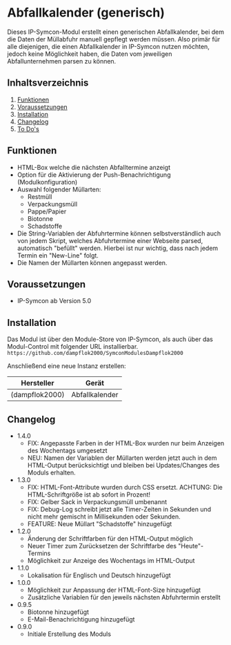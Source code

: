 # Abfallkalender (generisch)
Dieses IP-Symcon-Modul erstellt einen generischen Abfallkalender, bei dem die Daten der Müllabfuhr manuell gepflegt werden müssen. Also primär für alle diejenigen, die einen Abfallkalender in IP-Symcon nutzen möchten, jedoch keine Möglichkeit haben, die Daten vom jeweiligen Abfallunternehmen parsen zu können.

## Inhaltsverzeichnis
1. [Funktionen](#funktionen)
2. [Voraussetzungen](#voraussetzungen)
3. [Installation](#installation)
4. [Changelog](#changelog)
5. [To Do's](#to-dos)

## Funktionen
* HTML-Box welche die nächsten Abfalltermine anzeigt
* Option für die Aktivierung der Push-Benachrichtigung (Modulkonfiguration)
* Auswahl folgender Müllarten:
    * Restmüll
    * Verpackungsmüll
    * Pappe/Papier
    * Biotonne
    * Schadstoffe
* Die String-Variablen der Abfuhrtermine können selbstverständlich auch von jedem Skript, welches Abfuhrtermine einer Webseite parsed, automatisch "befüllt" werden. Hierbei ist nur wichtig, dass nach jedem Termin ein "New-Line" folgt.
* Die Namen der Müllarten können angepasst werden.

## Voraussetzungen
* IP-Symcon ab Version 5.0

## Installation
Das Modul ist über den Module-Store von IP-Symcon, als auch über das Modul-Control mit folgender URL installierbar.  
`https://github.com/dampflok2000/SymconModulesDampflok2000`

Anschließend eine neue Instanz erstellen:

Hersteller         | Gerät       | 
------------ | --------- | 
(dampflok2000)       | Abfallkalender   | 

## Changelog
* 1.4.0
    * FIX: Angepasste Farben in der HTML-Box wurden nur beim Anzeigen des Wochentags umgesetzt
    * NEU: Namen der Variablen der Müllarten werden jetzt auch in dem HTML-Output berücksichtigt und bleiben bei Updates/Changes des Moduls erhalten. 
* 1.3.0
    * FIX: HTML-Font-Attribute wurden durch CSS ersetzt. ACHTUNG: Die HTML-Schriftgröße ist ab sofort in Prozent!
    * FIX: Gelber Sack in Verpackungsmüll umbenannt
    * FIX: Debug-Log schreibt jetzt alle Timer-Zeiten in Sekunden und nicht mehr gemischt in Millisekunden oder Sekunden.
    * FEATURE: Neue Müllart "Schadstoffe" hinzugefügt
* 1.2.0
    * Änderung der Schriftfarben für den HTML-Output möglich
    * Neuer Timer zum Zurücksetzen der Schriftfarbe des "Heute"-Termins
    * Möglichkeit zur Anzeige des Wochentags im HTML-Output
* 1.1.0
    * Lokalisation für Englisch und Deutsch hinzugefügt
* 1.0.0
    * Möglichkeit zur Anpassung der HTML-Font-Size hinzugefügt
    * Zusätzliche Variablen für den jeweils nächsten Abfuhrtermin erstellt
* 0.9.5
    * Biotonne hinzugefügt
    * E-Mail-Benachrichtigung hinzugefügt
* 0.9.0
    * Initiale Erstellung des Moduls
